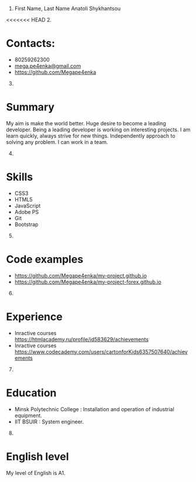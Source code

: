 1. First Name, Last Name
Anatoli Shykhantsou

<<<<<<< HEAD
2. 
# Contacts: 
- 80259262300
- mega.pe4enka@gmail.com
- https://github.com/Megape4enka

3. 
# Summary 
My aim is make the world better.  Huge desire to become a leading developer. 
Being a leading developer is working on interesting projects. I am learn quickly, always strive for new things. Independently approach to solving any problem. I can work in a team.

4. 
# Skills 
- CSS3
- HTML5
- JavaScript
- Adobe PS
- Git
- Bootstrap

5. 
# Code examples
- https://github.com/Megape4enka/my-project.github.io
- https://github.com/Megape4enka/my-project-forex.github.io

6. 
# Experience
- Inractive courses https://htmlacademy.ru/profile/id583629/achievements 
- Inractive courses https://www.codecademy.com/users/cartonforKids6357507640/achievements

7. 
# Education
- Minsk Polytechnic College : Installation and operation of industrial equipment.
- IIT BSUIR : System engineer.

8. 
# English level 
My level of English is A1.
